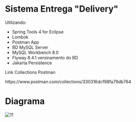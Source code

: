 # Sistema Entrega "Delivery"
Utilizando:
* Spring Tools 4 for Eclipse
* Lombok
* Postman App
* BD MySQL Server
* MySQL Workbench 8.0
* Flyway 8.4.1 versinamento do BD
* Jakarta Persistence

<p>Link Collections Postman</p>
https://www.postman.com/collections/330316dcf98fa79db764

# Diagrama
![11](https://user-images.githubusercontent.com/30321724/149671318-b393fb8b-2261-4fbc-8fee-a20fec7fcb3f.PNG)



